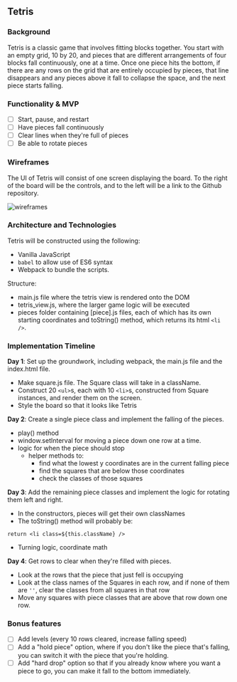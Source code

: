 ## Tetris

### Background

Tetris is a classic game that involves fitting blocks together. You start with an empty grid, 10 by 20, and pieces that are different arrangements of four blocks fall continuously, one at a time. Once one piece hits the bottom, if there are any rows on the grid that are entirely occupied by pieces, that line disappears and any pieces above it fall to collapse the space, and the next piece starts falling.

### Functionality & MVP  

- [ ] Start, pause, and restart
- [ ] Have pieces fall continuously
- [ ] Clear lines when they're full of pieces
- [ ] Be able to rotate pieces

### Wireframes

The UI of Tetris will consist of one screen displaying the board. To the right of the board will be the controls, and to the left will be a link to the Github repository.

![wireframes](./tetris.png)

### Architecture and Technologies

Tetris will be constructed using the following:

- Vanilla JavaScript
- `babel` to allow use of ES6 syntax
- Webpack to bundle the scripts.

Structure:

- main.js file where the tetris view is rendered onto the DOM
- tetris_view.js, where the larger game logic will be executed
- pieces folder containing [piece].js files, each of which has its own starting coordinates and toString() method, which returns its html `<li />`.

### Implementation Timeline

**Day 1**: Set up the groundwork, including webpack, the main.js file and the index.html file.

- Make square.js file. The Square class will take in a className.
- Construct 20 `<ul>`s, each with 10 `<li>`s, constructed from Square instances, and render them on the screen.
- Style the board so that it looks like Tetris

**Day 2**: Create a single piece class and implement the falling of the pieces.

- play() method
- window.setInterval for moving a piece down one row at a time.
- logic for when the piece should stop
  - helper methods to:
    - find what the lowest y coordinates are in the current falling piece
    - find the squares that are below those coordinates
    - check the classes of those squares

**Day 3**: Add the remaining piece classes and implement the logic for rotating them left and right.

- In the constructors, pieces will get their own classNames
- The toString() method will probably be:

```node
return <li class=${this.className} />
```

- Turning logic, coordinate math

**Day 4**: Get rows to clear when they're filled with pieces.

- Look at the rows that the piece that just fell is occupying
- Look at the class names of the Squares in each row, and if none of them are `''`, clear the classes from all squares in that row
- Move any squares with piece classes that are above that row down one row.


### Bonus features

- [ ] Add levels (every 10 rows cleared, increase falling speed)
- [ ] Add a "hold piece" option, where if you don't like the piece that's falling, you can switch it with the piece that you're holding.
- [ ] Add "hard drop" option so that if you already know where you want a piece to go, you can make it fall to the bottom immediately.
